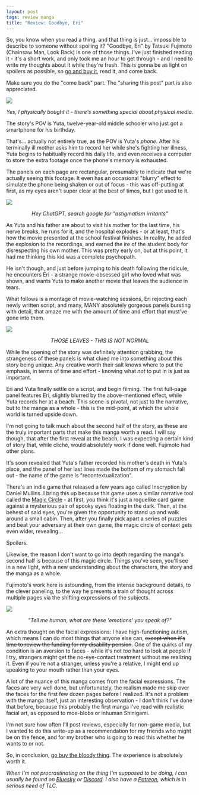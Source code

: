 ```yaml
---
layout: post
tags: review manga
title: "Review: Goodbye, Eri"
---
```


So, you know when you read a thing, and that thing is just... impossible to describe to someone without spoiling it? "Goodbye, Eri" by Tatsuki Fujimoto (Chainsaw Man, Look Back) is one of those things. I've just finished reading it - it's a short work, and only took me an hour to get through - and I need to write my thoughts about it while they're fresh. This is gonna be as light on spoilers as possible, so [go and buy it](https://amzn.asia/d/6EQJnW8), read it, and come back.

Make sure you do the "come back" part. The "sharing this post" part is also appreciated.

<!--more-->

<span>
<img src="/assets/reviews/goodbye_eri_01.jpg" />
<p style="text-align: center; font-style: italic;">Yes, I physically bought it - there's something special about physical media.</p>
</span>

The story's POV is Yuta, twelve-year-old middle schooler who just got a smartphone for his birthday.

That's... actually not entirely true, as the POV is Yuta's *phone*. After his terminally ill mother asks him to record her while she's fighting her illness, Yuta begins to habitually record his daily life, and even receives a computer to store the extra footage once the phone's memory is exhausted.

The panels on each page are rectangular, presumably to indicate that we're actually seeing this footage. It even has an occasional "blurry" effect to simulate the phone being shaken or out of focus - this was off-putting at first, as my eyes aren't super clear at the best of times, but I got used to it.

<span>
<img src="/assets/reviews/goodbye_eri_02.jpg" />
<p style="text-align: center; font-style: italic;">Hey ChatGPT, search google for "astigmatism irritants"</p>
</span>

As Yuta and his father are about to visit his mother for the last time, his nerve breaks, he runs for it, and the hospital explodes - or at least, that's how the movie presented at the school festival finishes. In reality, he added the explosion to the recordings, and earned the ire of the student body for disrespecting his own mother. This was pretty early on, but at this point, it had me thinking this kid was a complete psychopath.

He isn't though, and just before jumping to his death following the ridicule, he encounters Eri - a strange movie-obsessed girl who loved what was shown, and wants Yuta to make another movie that leaves the audience in tears.

What follows is a montage of movie-watching sessions, Eri rejecting each newly written script, and many, MANY absolutely gorgeous panels bursting with detail, that amaze me with the amount of time and effort that must've gone into them.

<span>
<img src="/assets/reviews/goodbye_eri_03.jpg" />
<p style="text-align: center; font-style: italic;">THOSE LEAVES - THIS IS NOT NORMAL</p>
</span>

While the opening of the story was definitely attention grabbing, the strangeness of these panels is what clued me into something about this story being unique. Any creative worth their salt knows where to put the emphasis, in terms of time and effort - knowing what *not* to put in is just as important.

Eri and Yuta finally settle on a script, and begin filming. The first full-page panel features Eri, slightly blurred by the above-mentioned effect, while Yuta records her at a beach. This scene is pivotal, not just to the narrative, but to the manga as a whole - this is the mid-point, at which the whole world is turned upside down.

I'm not going to talk much about the second half of the story, as these are the truly important parts that make this manga worth a read. I will say though, that after the first reveal at the beach, I was expecting a certain kind of story that, while cliché, would absolutely work if done well. Fujimoto had other plans.

It's soon revealed that Yuta's father recorded his mother's death in Yuta's place, and the panel of her last lines made the bottom of my stomach fall out - the name of the game is "recontextualization".

There's an indie game that released a few years ago called Inscryption by Daniel Mullins. I bring this up because this game uses a similar narrative tool called the [Magic Circle](https://en.wikipedia.org/wiki/Magic_circle_(games)) - at first, you think it's just a roguelike card game against a mysterious pair of spooky eyes floating in the dark. Then, at the behest of said eyes, you're given the opportunity to stand up and walk around a small cabin. Then, after you finally pick apart a series of puzzles and beat your adversary at their own game, the magic circle of context gets even wider, revealing...

Spoilers.

Likewise, the reason I don't want to go into depth regarding the manga's second half is because of this magic circle. Things you've seen, you'll see in a new light, with a new understanding about the characters, the story and the manga as a whole.

Fujimoto's work here is astounding, from the intense background details, to the clever paneling, to the way he presents a train of thought across multiple pages via the shifting expressions of the subjects.

<span>
<img src="/assets/reviews/goodbye_eri_04.jpg" />
<p style="text-align: center; font-style: italic;">"Tell me human, what are these 'emotions' you speak of?"</p>
</span>

An extra thought on the facial expressions: I have high-functioning autism, which means I can do most things that anyone else can, <strike>except when it's time to review the funding for my disability pension</strike>. One of the quirks of my condition is an aversion to faces - while it's not *too* hard to look at people if I try, strangers might get the no-eye-contact treatment without me realizing it. Even if you're not a stranger, unless you're a relative, I might end up speaking to your mouth rather than your eyes.

A lot of the nuance of this manga comes from the facial expressions. The faces are very well done, but unfortunately, the realism made me skip over the faces for the first few dozen pages before I realized. It's not a problem with the manga itself, just an interesting observation - I don't think I've done that before, because this probably the first manga I've read with realistic facial art, as opposed to moe-blobs or inhuman Shinigami.

I'm not sure how often I'll post reviews, especially for non-game media, but I wanted to do this write-up as a recommendation for my friends who might be on the fence, and for my brother who is going to read this whether he wants to or not.

So, in conclusion, [go buy the bloody thing](https://amzn.asia/d/6EQJnW8). The experience is absolutely worth it.

*When I'm not procrastinating on the thing I'm supposed to be doing, I can usually be found on [Bluesky](https://bsky.app/profile/krgamestudios.bsky.social) or [Discord](https://discord.gg/5KwPFdTBZp). I also have a [Patreon](https://www.patreon.com/c/krgamestudios), which is in serious need of TLC.*
